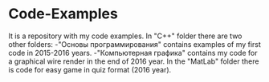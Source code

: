 # Code-Examples
It is a repository with my code examples.
In "C++" folder there are two other folders:
-"Основы программирования" contains examples of my first code in 2015-2016 years.
-"Компьютерная графика" contains my code for a graphical wire render in the end of 2016 year.
In the "MatLab" folder there is code for easy game in quiz format (2016 year).
